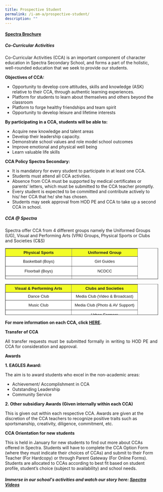 ```yaml
---
title: Prospective Student
permalink: /i-am-a/prospective-student/
description: ""
---
```

#### [Spectra Brochure](https://drive.google.com/file/d/1jYFkm00n_6zWPT8SLSDtE3akO3ZQlNqB/view?usp=share_link)


	
##### Co-Curricular Activities


Co-Curricular Activities (CCA) is an important component of character education in Spectra Secondary School, and forms a part of the holistic, well-rounded education that we seek to provide our students.

**Objectives of CCA:**

*   Opportunity to develop core attitudes, skills and knowledge (ASK) relative to their CCA, through authentic learning experiences.
*   Platform for students to learn about themselves and others beyond the classroom
*   Platform to forge healthy friendships and team spirit
*   Opportunity to develop leisure and lifetime interests

**By participating in a CCA, students will be able to:**

*   Acquire new knowledge and talent areas
*   Develop their leadership capacity.
*   Demonstrate school values and role model school outcomes
*   Improve emotional and physical well being
*   Learn valuable life skills
	
**CCA Policy Spectra Secondary:**

*   It is mandatory for every student to participate in at least one CCA.
*   Students must attend all CCA activities.
*   Absence from CCA must be supported by medical certificates or parents’ letters, which must be submitted to the CCA teacher promptly.
*   Every student is expected to be committed and contribute actively to his/ her CCA that he/ she has chosen.
*   Students may seek approval from HOD PE and CCA to take up a second CCA in school.
	
	
##### CCA @ Spectra

Spectra offer CCA from 4 different groups namely the Uniformed Groups (UG), Visual and Performing Arts (VPA) Groups, Physical Sports or Clubs and Societies (C&amp;S)

<table border="1" style="box-sizing: inherit; border-collapse: collapse; border-spacing: 0px; max-width: 100%; height: 100px; width: 856.333px;"><tbody style="box-sizing: inherit;"><tr style="box-sizing: inherit; background: rgb(255, 255, 255); height: 24px;"><td style="box-sizing: inherit; padding: 5px 10px; width: 198px; text-align: center; height: 24px; background-color: rgb(242, 252, 40);"><span style="box-sizing: inherit; font-family: &quot;trebuchet ms&quot;, geneva, sans-serif; font-size: 10pt;"><strong style="box-sizing: inherit; font-weight: bold;">Physical Sports</strong></span></td><td style="box-sizing: inherit; padding: 5px 10px; width: 197px; text-align: center; height: 24px; background-color: rgb(242, 252, 40);"><span style="box-sizing: inherit; font-family: &quot;trebuchet ms&quot;, geneva, sans-serif; font-size: 10pt;"><strong style="box-sizing: inherit; font-weight: bold;">Uniformed Group</strong></span></td></tr><tr style="box-sizing: inherit; background: rgb(230, 230, 230); height: 32px;"><td style="box-sizing: inherit; padding: 5px 10px; background-color: rgb(255, 255, 255); width: 198px; height: 3px; text-align: center;"><span style="box-sizing: inherit; font-family: &quot;trebuchet ms&quot;, geneva, sans-serif; font-size: 10pt;">Basketball (Boys)</span></td><td style="box-sizing: inherit; padding: 5px 10px; background-color: rgb(255, 255, 255); width: 197px; height: 3px; text-align: center;"><span style="box-sizing: inherit; font-family: &quot;trebuchet ms&quot;, geneva, sans-serif; font-size: 10pt;">Girl Guides</span></td></tr><tr style="box-sizing: inherit; background: rgb(255, 255, 255); height: 32px;"><td style="box-sizing: inherit; padding: 5px 10px; background-color: rgb(255, 255, 255); width: 198px; text-align: center; height: 32px;"><span style="box-sizing: inherit; font-family: &quot;trebuchet ms&quot;, geneva, sans-serif; font-size: 10pt;">Floorball (Boys)</span></td><td style="box-sizing: inherit; padding: 5px 10px; background-color: rgb(255, 255, 255); width: 197px; text-align: center; height: 32px;"><span style="box-sizing: inherit; font-family: &quot;trebuchet ms&quot;, geneva, sans-serif; font-size: 10pt;">NCDCC</span></td></tr><tr style="box-sizing: inherit; background: rgb(230, 230, 230); height: 33px;"><td style="box-sizing: inherit; padding: 5px 10px; background-color: rgb(255, 255, 255); width: 198px; text-align: center; height: 33px;"><span style="box-sizing: inherit; font-family: &quot;trebuchet ms&quot;, geneva, sans-serif; font-size: 10pt;">Football (Boys)</span></td><td style="box-sizing: inherit; padding: 5px 10px; background-color: rgb(255, 255, 255); width: 197px; text-align: center; height: 33px;"></td></tr><tr style="box-sizing: inherit; background: rgb(255, 255, 255); height: 32px;"><td style="box-sizing: inherit; padding: 5px 10px; background-color: rgb(255, 255, 255); width: 198px; text-align: center; height: 32px;"><span style="box-sizing: inherit; font-family: &quot;trebuchet ms&quot;, geneva, sans-serif; font-size: 10pt;">Young Trekkers</span></td><td style="box-sizing: inherit; padding: 5px 10px; background-color: rgb(255, 255, 255); width: 197px; text-align: center; height: 32px;"></td></tr></tbody></table>

<table border="1" style="box-sizing: inherit; border-collapse: collapse; border-spacing: 0px; max-width: 100%; height: 100px; width: 856.333px;"><tbody style="box-sizing: inherit;"><tr style="box-sizing: inherit; background: rgb(255, 255, 255); height: 24px;"><td style="box-sizing: inherit; padding: 5px 10px; width: 197px; text-align: center; height: 24px; background-color: rgb(242, 252, 40);"><span style="box-sizing: inherit; font-family: &quot;trebuchet ms&quot;, geneva, sans-serif; font-size: 10pt;"><strong style="box-sizing: inherit; font-weight: bold;">Visual &amp; Performing Arts</strong></span></td><td style="box-sizing: inherit; padding: 5px 10px; width: 198px; text-align: center; height: 24px; background-color: rgb(242, 252, 40);"><span style="box-sizing: inherit; font-family: &quot;trebuchet ms&quot;, geneva, sans-serif; font-size: 10pt;"><strong style="box-sizing: inherit; font-weight: bold;">Clubs and Societies</strong></span></td></tr><tr style="box-sizing: inherit; background: rgb(230, 230, 230); height: 3px;"><td style="box-sizing: inherit; padding: 5px 10px; background-color: rgb(255, 255, 255); width: 197px; height: 3px; text-align: center;"><span style="box-sizing: inherit; font-family: &quot;trebuchet ms&quot;, geneva, sans-serif; font-size: 10pt;">Dance Club</span></td><td style="box-sizing: inherit; padding: 5px 10px; background-color: rgb(255, 255, 255); width: 198px; height: 3px; text-align: center;"><span style="box-sizing: inherit; font-family: &quot;trebuchet ms&quot;, geneva, sans-serif; font-size: 10pt;">Media Club (Video &amp; Broadcast)</span></td></tr><tr style="box-sizing: inherit; background: rgb(255, 255, 255); height: 32px;"><td style="box-sizing: inherit; padding: 5px 10px; background-color: rgb(255, 255, 255); width: 197px; text-align: center; height: 32px;"><span style="box-sizing: inherit; font-family: &quot;trebuchet ms&quot;, geneva, sans-serif; font-size: 10pt;">Music Club</span></td><td style="box-sizing: inherit; padding: 5px 10px; background-color: rgb(255, 255, 255); width: 198px; text-align: center; height: 32px;"><span style="box-sizing: inherit; font-family: &quot;trebuchet ms&quot;, geneva, sans-serif; font-size: 10pt;">Media Club (Photo &amp; AV Support)</span></td></tr><tr style="box-sizing: inherit; background: rgb(230, 230, 230); height: 32px;"><td style="box-sizing: inherit; padding: 5px 10px; background-color: rgb(255, 255, 255); width: 197px; text-align: center;"><span style="box-sizing: inherit; font-family: &quot;trebuchet ms&quot;, geneva, sans-serif; font-size: 10pt;">&nbsp;</span></td><td style="box-sizing: inherit; padding: 5px 10px; background-color: rgb(255, 255, 255); width: 198px; text-align: center;"><span style="box-sizing: inherit; font-family: &quot;trebuchet ms&quot;, geneva, sans-serif; font-size: 10pt;">Urban Farmers</span></td></tr><tr style="box-sizing: inherit; background: rgb(255, 255, 255); height: 33px;"><td style="box-sizing: inherit; padding: 5px 10px; background-color: rgb(255, 255, 255); width: 197px; text-align: center; height: 33px;"></td><td style="box-sizing: inherit; padding: 5px 10px; background-color: rgb(255, 255, 255); width: 198px; text-align: center; height: 33px;"><span style="box-sizing: inherit; font-family: &quot;trebuchet ms&quot;, geneva, sans-serif; font-size: 10pt;">Young Artists</span></td></tr><tr style="box-sizing: inherit; background: rgb(230, 230, 230); height: 32px;"><td style="box-sizing: inherit; padding: 5px 10px; background-color: rgb(255, 255, 255); width: 197px; text-align: center; height: 32px;"></td><td style="box-sizing: inherit; padding: 5px 10px; background-color: rgb(255, 255, 255); width: 198px; text-align: center; height: 32px;"><span style="box-sizing: inherit; font-family: &quot;trebuchet ms&quot;, geneva, sans-serif; font-size: 10pt;">Young Chefs</span></td></tr><tr style="box-sizing: inherit; background: rgb(255, 255, 255); height: 31px;"><td style="box-sizing: inherit; padding: 5px 10px; background-color: rgb(255, 255, 255); width: 197px; text-align: center; height: 31px;"></td><td style="box-sizing: inherit; padding: 5px 10px; background-color: rgb(255, 255, 255); width: 198px; text-align: center; height: 31px;"><span style="box-sizing: inherit; font-family: &quot;trebuchet ms&quot;, geneva, sans-serif; font-size: 10pt;">Young Creators</span></td></tr><tr style="box-sizing: inherit; background: rgb(230, 230, 230); height: 32px;"><td style="box-sizing: inherit; padding: 5px 10px; background-color: rgb(255, 255, 255); width: 197px; text-align: center;"></td><td style="box-sizing: inherit; padding: 5px 10px; background-color: rgb(255, 255, 255); width: 198px; text-align: center;"><span style="box-sizing: inherit; font-family: &quot;trebuchet ms&quot;, geneva, sans-serif; font-size: 10pt;">&nbsp;Young Engineers</span></td></tr></tbody></table>

**For more information on each CCA, click&nbsp;[HERE](https://sites.google.com/moe.edu.sg/spectra-student-info-hub/spectra-cca).**

**Transfer of CCA**

<p></p><p align="justify">All transfer requests must be submitted formally in writing to HOD PE and CCA for consideration and approval.

**Awards**

**1\. EAGLES Award:**

The aim is to award students who excel in the non-academic areas:

*   Achievement/ Accomplishment in CCA
*   Outstanding Leadership
*   Community Service

**2\. Other subsidiary Awards (Given internally within each CCA)**

This is given out within each respective CCA. Awards are given at the discretion of the CCA teachers to recognize positive traits such as sportsmanship, creativity, diligence, commitment, etc.

**CCA Orientation for new students**

This is held in January for new students to find out more about CCAs offered in Spectra. Students will have to complete the CCA Option Form (where they must indicate their choices of CCAs) and submit to their Form Teacher (For Hardcopy) or through Parent Gateway (For Online Forms). Students are allocated to CCAs according to best fit based on student profile, student’s choice (subject to availability) and school needs.


##### **Immerse in our school's activities and watch our story here:** [Spectra Videos](/about-spectra/spectra-videos/)</p>
